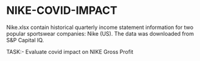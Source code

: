 # NIKE-COVID-IMPACT

Nike.xlsx contain historical quarterly income statement information for two popular sportswear companies: Nike (US). The data was downloaded from S&P Capital IQ. 

TASK:-
Evaluate covid impact on NIKE Gross Profit 
